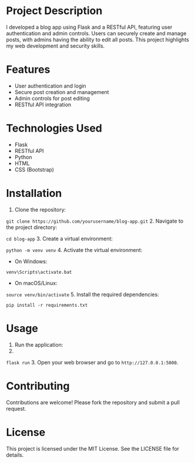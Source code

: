 # Project Description
I developed a blog app using Flask and a RESTful API, featuring user authentication and admin controls. Users can securely create and manage posts, with admins having the ability to edit all posts. This project highlights my web development and security skills.

# Features
* User authentication and login
* Secure post creation and management
* Admin controls for post editing
* RESTful API integration

# Technologies Used
* Flask
* RESTful API
* Python
* HTML
* CSS (Bootstrap)

# Installation
1. Clone the repository:

```git clone https://github.com/yourusername/blog-app.git```
2. Navigate to the project directory:

```cd blog-app```
3. Create a virtual environment:

```python -m venv venv```
4. Activate the virtual environment:

* On Windows:

```venv\Scripts\activate.bat```
* On macOS/Linux:

```source venv/bin/activate```
5. Install the required dependencies:

```pip install -r requirements.txt```

# Usage
1. Run the application:
2. 
```flask run```
3. Open your web browser and go to `http://127.0.0.1:5000`.

# Contributing
Contributions are welcome! Please fork the repository and submit a pull request.

# License
This project is licensed under the MIT License. See the LICENSE file for details.
